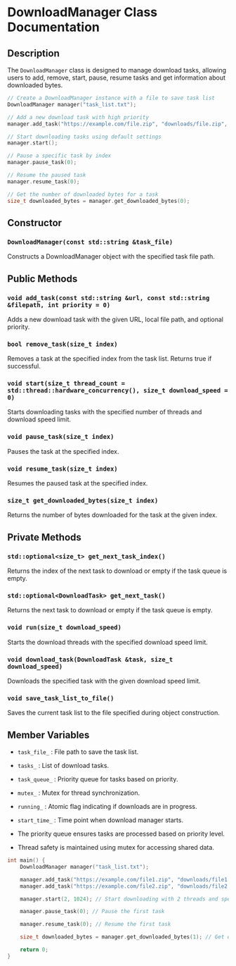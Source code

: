 # DownloadManager Class Documentation

## Description

The `DownloadManager` class is designed to manage download tasks, allowing users to add, remove, start, pause, resume tasks and get information about downloaded bytes.

```cpp
// Create a DownloadManager instance with a file to save task list
DownloadManager manager("task_list.txt");

// Add a new download task with high priority
manager.add_task("https://example.com/file.zip", "downloads/file.zip", 2);

// Start downloading tasks using default settings
manager.start();

// Pause a specific task by index
manager.pause_task(0);

// Resume the paused task
manager.resume_task(0);

// Get the number of downloaded bytes for a task
size_t downloaded_bytes = manager.get_downloaded_bytes(0);
```

## Constructor

### `DownloadManager(const std::string &task_file)`

Constructs a DownloadManager object with the specified task file path.

## Public Methods

### `void add_task(const std::string &url, const std::string &filepath, int priority = 0)`

Adds a new download task with the given URL, local file path, and optional priority.

### `bool remove_task(size_t index)`

Removes a task at the specified index from the task list. Returns true if successful.

### `void start(size_t thread_count = std::thread::hardware_concurrency(), size_t download_speed = 0)`

Starts downloading tasks with the specified number of threads and download speed limit.

### `void pause_task(size_t index)`

Pauses the task at the specified index.

### `void resume_task(size_t index)`

Resumes the paused task at the specified index.

### `size_t get_downloaded_bytes(size_t index)`

Returns the number of bytes downloaded for the task at the given index.

## Private Methods

### `std::optional<size_t> get_next_task_index()`

Returns the index of the next task to download or empty if the task queue is empty.

### `std::optional<DownloadTask> get_next_task()`

Returns the next task to download or empty if the task queue is empty.

### `void run(size_t download_speed)`

Starts the download threads with the specified download speed limit.

### `void download_task(DownloadTask &task, size_t download_speed)`

Downloads the specified task with the given download speed limit.

### `void save_task_list_to_file()`

Saves the current task list to the file specified during object construction.

## Member Variables

- `task_file_` : File path to save the task list.
- `tasks_` : List of download tasks.
- `task_queue_` : Priority queue for tasks based on priority.
- `mutex_` : Mutex for thread synchronization.
- `running_` : Atomic flag indicating if downloads are in progress.
- `start_time_` : Time point when download manager starts.

- The priority queue ensures tasks are processed based on priority level.
- Thread safety is maintained using mutex for accessing shared data.

```cpp
int main() {
    DownloadManager manager("task_list.txt");

    manager.add_task("https://example.com/file1.zip", "downloads/file1.zip", 2);
    manager.add_task("https://example.com/file2.zip", "downloads/file2.zip", 1);

    manager.start(2, 1024); // Start downloading with 2 threads and speed limit of 1KB/s

    manager.pause_task(0); // Pause the first task

    manager.resume_task(0); // Resume the first task

    size_t downloaded_bytes = manager.get_downloaded_bytes(1); // Get downloaded bytes for the second task

    return 0;
}
```
